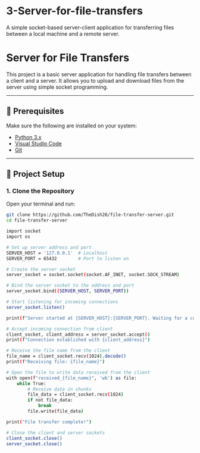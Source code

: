 # 3-Server-for-file-transfers
A simple socket-based server-client application for transferring files between a local machine and a remote server.
# Server for File Transfers

This project is a basic server application for handling file transfers between a client and a server. It allows you to upload and download files from the server using simple socket programming.

---

## 📌 Prerequisites

Make sure the following are installed on your system:

- [Python 3.x](https://www.python.org/downloads/)
- [Visual Studio Code](https://code.visualstudio.com/)
- [Git](https://git-scm.com/)

---

## 🚀 Project Setup

### 1. **Clone the Repository**

Open your terminal and run:

```bash
git clone https://github.com/TheDish26/file-transfer-server.git
cd file-transfer-server

import socket
import os

# Set up server address and port
SERVER_HOST = '127.0.0.1'  # Localhost
SERVER_PORT = 65432        # Port to listen on

# Create the server socket
server_socket = socket.socket(socket.AF_INET, socket.SOCK_STREAM)

# Bind the server socket to the address and port
server_socket.bind((SERVER_HOST, SERVER_PORT))

# Start listening for incoming connections
server_socket.listen()

print(f"Server started at {SERVER_HOST}:{SERVER_PORT}. Waiting for a connection...")

# Accept incoming connection from client
client_socket, client_address = server_socket.accept()
print(f"Connection established with {client_address}")

# Receive the file name from the client
file_name = client_socket.recv(1024).decode()
print(f"Receiving file: {file_name}")

# Open the file to write data received from the client
with open(f"received_{file_name}", 'wb') as file:
    while True:
        # Receive data in chunks
        file_data = client_socket.recv(1024)
        if not file_data:
            break
        file.write(file_data)

print("File transfer complete!")

# Close the client and server sockets
client_socket.close()
server_socket.close()
